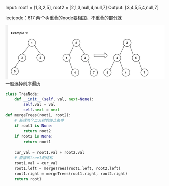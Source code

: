 Input: root1 = [1,3,2,5], root2 = [2,1,3,null,4,null,7]
Output: [3,4,5,5,4,null,7]

leetcode：617
两个树重叠的node要相加，不重叠的部分就

![img.png](17.png)
一般选择前序遍历

```python
class TreeNode:
    def __init__(self, val, next=None):
        self.val = val
        self.next = next
def mergeTrees(root1, root2):
    # 处理两个二叉树的终止条件
    if root1 is None:
        return root2
    if root2 is None:
        return root1
    
    cur_val = root1.val + root2.val
    # 直接改tree1的结构
    root1.val = cur_val
    root1.left = mergeTrees(root1.left, root2.left)
    root1.right = mergeTrees(root1.right, root2.right)
    return root1
    
```